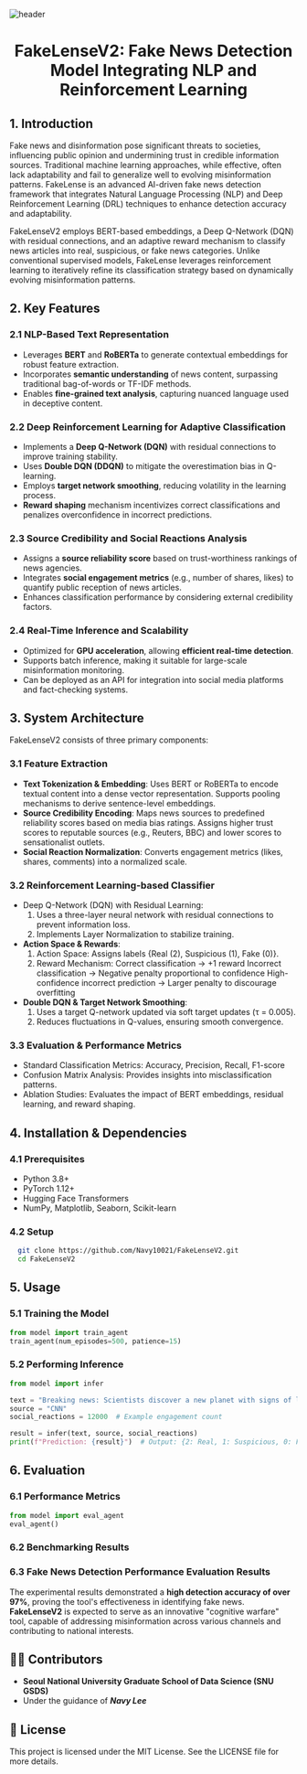 ![header](https://capsule-render.vercel.app/api?type=waving&color=0:00008B,50:4169E1,100:1E90FF&height=300&section=header&text=FakeLenseV2&fontColor=00008B&fontSize=110&fontAlignY=40&fontAlign=50&animation=fadeIn&fontStyle=stroke)

<div align="center">

# FakeLenseV2: Fake News Detection Model Integrating NLP and Reinforcement Learning
</div>

## 1. Introduction
Fake news and disinformation pose significant threats to societies, influencing public opinion and undermining trust in credible information sources. Traditional machine learning approaches, while effective, often lack adaptability and fail to generalize well to evolving misinformation patterns.
FakeLense is an advanced AI-driven fake news detection framework that integrates Natural Language Processing (NLP) and Deep Reinforcement Learning (DRL) techniques to enhance detection accuracy and adaptability.

FakeLenseV2 employs BERT-based embeddings, a Deep Q-Network (DQN) with residual connections, and an adaptive reward mechanism to classify news articles into real, suspicious, or fake news categories. Unlike conventional supervised models, FakeLense leverages reinforcement learning to iteratively refine its classification strategy based on dynamically evolving misinformation patterns.

## 2. Key Features
### 2.1 NLP-Based Text Representation
  - Leverages **BERT** and **RoBERTa** to generate contextual embeddings for robust feature extraction.
  - Incorporates **semantic understanding** of news content, surpassing traditional bag-of-words or TF-IDF methods.
  - Enables **fine-grained text analysis**, capturing nuanced language used in deceptive content.
    
### 2.2 Deep Reinforcement Learning for Adaptive Classification
  - Implements a **Deep Q-Network (DQN)** with residual connections to improve training stability.
  - Uses **Double DQN (DDQN)** to mitigate the overestimation bias in Q-learning.
  - Employs **target network smoothing**, reducing volatility in the learning process.
  - **Reward shaping** mechanism incentivizes correct classifications and penalizes overconfidence in incorrect predictions.
    
### 2.3 Source Credibility and Social Reactions Analysis
  - Assigns a **source reliability score** based on trust-worthiness rankings of news agencies.
  - Integrates **social engagement metrics** (e.g., number of shares, likes) to quantify public reception of news articles.
  - Enhances classification performance by considering external credibility factors.
    
### 2.4 Real-Time Inference and Scalability
  - Optimized for **GPU acceleration**, allowing **efficient real-time detection**.
  - Supports batch inference, making it suitable for large-scale misinformation monitoring.
  - Can be deployed as an API for integration into social media platforms and fact-checking systems.

## 3. System Architecture
FakeLenseV2 consists of three primary components:
### 3.1 Feature Extraction
  - **Text Tokenization & Embedding**: Uses BERT or RoBERTa to encode textual content into a dense vector representation. Supports pooling mechanisms to derive sentence-level embeddings.
  - **Source Credibility Encoding**: Maps news sources to predefined reliability scores based on media bias ratings. Assigns higher trust scores to reputable sources (e.g., Reuters, BBC) and lower scores to sensationalist outlets.
  - **Social Reaction Normalization**: Converts engagement metrics (likes, shares, comments) into a normalized scale.
    
### 3.2 Reinforcement Learning-based Classifier
  - Deep Q-Network (DQN) with Residual Learning:
    1) Uses a three-layer neural network with residual connections to prevent information loss.
    2) Implements Layer Normalization to stabilize training.
  - **Action Space & Rewards**:
    1) Action Space: Assigns labels {Real (2), Suspicious (1), Fake (0)}.
    2) Reward Mechanism:
        Correct classification → +1 reward
        Incorrect classification → Negative penalty proportional to confidence
        High-confidence incorrect prediction → Larger penalty to discourage overfitting
  - **Double DQN & Target Network Smoothing**:
    1) Uses a target Q-network updated via soft target updates (τ = 0.005).
    2) Reduces fluctuations in Q-values, ensuring smooth convergence.
       
### 3.3 Evaluation & Performance Metrics
  - Standard Classification Metrics: Accuracy, Precision, Recall, F1-score
  - Confusion Matrix Analysis: Provides insights into misclassification patterns.
  - Ablation Studies: Evaluates the impact of BERT embeddings, residual learning, and reward shaping.
    
## 4. Installation & Dependencies
### 4.1 Prerequisites
  - Python 3.8+
  - PyTorch 1.12+
  - Hugging Face Transformers
  - NumPy, Matplotlib, Seaborn, Scikit-learn
    
### 4.2 Setup
 ```bash
   git clone https://github.com/Navy10021/FakeLenseV2.git
   cd FakeLenseV2
   ```

## 5. Usage
### 5.1 Training the Model
 ```python
from model import train_agent
train_agent(num_episodes=500, patience=15)

   ```

### 5.2 Performing Inference
 ```python
from model import infer

text = "Breaking news: Scientists discover a new planet with signs of life."
source = "CNN"
social_reactions = 12000  # Example engagement count

result = infer(text, source, social_reactions)
print(f"Prediction: {result}")  # Output: {2: Real, 1: Suspicious, 0: Fake}

   ```

## 6. Evaluation
### 6.1 Performance Metrics
 ```python
from model import eval_agent
eval_agent()

   ```

### 6.2 Benchmarking Results

### 6.3 Fake News Detection Performance Evaluation Results
The experimental results demonstrated a **high detection accuracy of over 97%**, proving the tool's effectiveness in identifying fake news. **FakeLenseV2** is expected to serve as an innovative "cognitive warfare" tool, capable of addressing misinformation across various channels and contributing to national interests.

## 👨‍💻 Contributors
- **Seoul National University Graduate School of Data Science (SNU GSDS)**
- Under the guidance of ***Navy Lee***

## 📜 License
This project is licensed under the MIT License. See the LICENSE file for more details.
